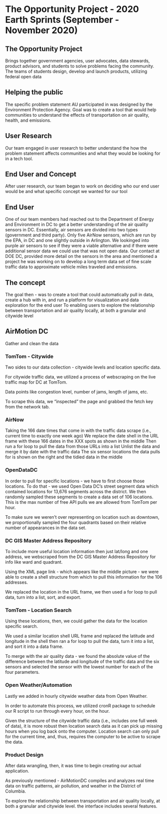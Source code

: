 # The Opportunity Project - 2020 Earth Sprints (September - November 2020)

## The Opportunity Project
Brings together government agencies, user advocates, data stewards, product advisors, and students to solve problems facing the community.
The teams of students design, develop and launch products, utilizing federal open data 
 
## Helping the public
The specific problem statement AU participated in was designed by the Environment Protection Agency.
Goal was to create a tool that would help communities to understand the effects of transportation on air quality, health, and emissions.
 
## User Research 
Our team engaged in user research to better understand the how the problem statement affects communities and what they would be looking for in a tech tool.
 
## End User and Concept 
After user research, our team began to work on deciding who our end user would be and what specific concept we wanted for our tool
 
## End User
One of our team members had reached out to the Department of Energy and Environment in DC to get a better understanding of the air quality sensors in DC.
Essentially, air sensors are divided into two types (government and third party).
Only five AirNow sensors, which are run by the EPA, in DC and one slightly outside in Arlington.
We lookinged into purple air sensors to see if they were a viable alternative and if there were additional sensor data we could use that was not open data.
Our contact at DOE DC, provided more detail on the sensors in the area and mentioned a project he was working on to develop a long term data set of fine scale traffic data to approximate vehicle miles traveled and emissions.
 
## The concept 
The goal then - was to create a tool that could automatically pull in data, create a hub with in, and run a platform for visualization and data exploration for the end user
To enabling users to explore the relationship between transportation and air quality locally, at both a granular and citywide level 
 
## AirMotion DC
Gather and clean the data 
 
### TomTom - Citywide 
Two sides to our data collection - citywide levels and location specific data.

For citywide traffic data, we utilized a process of webscraping on the live traffic map for DC at TomTom.

Data points like congestion level, number of jams, length of jams, etc.

To scrape this data, we “inspected” the page and grabbed the fetch key from the network tab.
 
### AirNow 
Taking the 166 date times that come in with the traffic data scrape (i.e., current time to exactly one week ago)
We replace the date shell in the URL frame with these 166 dates in the XXX spots as shown in the middle
Then run a for loop to pull the data from those URLs into a list
Unlist the data and merge it by date with the traffic data 
The six sensor locations the data pulls for is shown on the right and the tidied data in the middle 
 
### OpenDataDC
In order to pull for specific locations - we have to first choose those locations. To do that - we used Open Data DC’s street segment data which contained locations for 13,676 segments across the district. We then randomly sampled these segments to create a data set of 106 locations. This is the max number of free API pulls we are allowed from TomTom per hour.

To make sure we weren’t over representing on location such as downtown, we proportionally sampled the four quadrants based on their relative number of appearances in the data set.

### DC GIS Master Address Repository
To include more useful location information then just lat/long and one address, we webscraped from the DC GIS Master Address Repository for info like ward and quadrant.

Using the XML page link - which appears like the middle picture - we were able to create a shell structure from which to pull this information for the 106 addresses.

We replaced the location in the URL frame, we then used a for loop to pull data, turn into a list, sort, and export.
 
### TomTom - Location Search 
Using these locations, then, we could gather the data for the location specific search.

We used a similar location shell URL frame and replaced the latitude and longitude in the shell then ran a for loop to pull the data, turn it into a list, and sort it into a data frame.

To merge with the air quality data - we found the absolute value of the difference between the latitude and longitude of the traffic data and the six sensors and selected the sensor with the lowest number for each of the four parameters.
 
### Open Weather/Automation 
Lastly we added in hourly citywide weather data from Open Weather. 

In order to automate this process, we utilized cronR package to schedule our R script to run through every hour, on the hour.

Given the structure of the citywide traffic data (i.e., includes one full week of data), it is more robust then location search data as it can pick up missing hours when you log back onto the computer. Location search can only pull for the current time, and, thus, requires the computer to be active to scrape the data.
 
### Product Design 
After data wrangling, then, it was time to begin creating our actual application.

As previously mentioned - AirMotionDC compiles and analyzes real time data on traffic patterns, air pollution, and weather in the District of Columbia.

To explore the relationship between transportation and air quality locally, at both a granular and citywide level. the interface includes several features.
